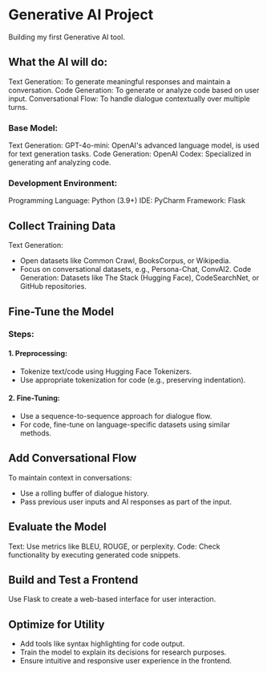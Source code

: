 # Generative AI Project
Building my first Generative AI tool. 

## What the AI will do:
Text Generation: To generate meaningful responses and maintain a conversation.
Code Generation: To generate or analyze code based on user input.
Conversational Flow: To handle dialogue contextually over multiple turns.

### Base Model:
Text Generation:
GPT-4o-mini: OpenAI's advanced language model, is used for text generation tasks.
Code Generation:
OpenAI Codex: Specialized in generating anf analyzing code.

### Development Environment:
Programming Language: Python (3.9+)
IDE: PyCharm
Framework: Flask

## Collect Training Data
Text Generation:
- Open datasets like Common Crawl, BooksCorpus, or Wikipedia.
- Focus on conversational datasets, e.g., Persona-Chat, ConvAI2.
Code Generation:
Datasets like The Stack (Hugging Face), CodeSearchNet, or GitHub repositories.

## Fine-Tune the Model
### Steps:
#### 1. Preprocessing:
- Tokenize text/code using Hugging Face Tokenizers.
- Use appropriate tokenization for code (e.g., preserving indentation).

#### 2. Fine-Tuning:
- Use a sequence-to-sequence approach for dialogue flow.
- For code, fine-tune on language-specific datasets using similar methods.

## Add Conversational Flow
To maintain context in conversations:
- Use a rolling buffer of dialogue history.
- Pass previous user inputs and AI responses as part of the input.

## Evaluate the Model
Text: Use metrics like BLEU, ROUGE, or perplexity.
Code: Check functionality by executing generated code snippets.

## Build and Test a Frontend
Use Flask to create a web-based interface for user interaction.

## Optimize for Utility
- Add tools like syntax highlighting for code output.
- Train the model to explain its decisions for research purposes.
- Ensure intuitive and responsive user experience in the frontend.